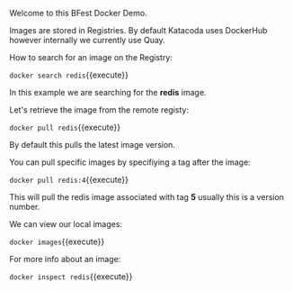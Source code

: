 Welcome to this BFest Docker Demo.

Images are stored in Registries. By default Katacoda uses DockerHub however internally we currently use Quay.

How to search for an image on the Registry:

`docker search redis`{{execute}} 

In this example we are searching for the **redis** image.

Let's retrieve the image from the remote registy:

`docker pull redis`{{execute}}

By default this pulls the latest image version.

You can pull specific images by specifiying a tag after the image:

`docker pull redis:4`{{execute}}

This will pull the redis image associated with tag **5** usually this is a version number.

We can view our local images:

`docker images`{{execute}}

For more info about an image:

`docker inspect redis`{{execute}}
